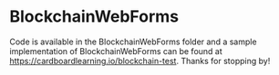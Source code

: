 # BlockchainWebForms

Code is available in the BlockchainWebForms folder and a sample implementation of BlockchainWebForms can be found at https://cardboardlearning.io/blockchain-test. Thanks for stopping by!
